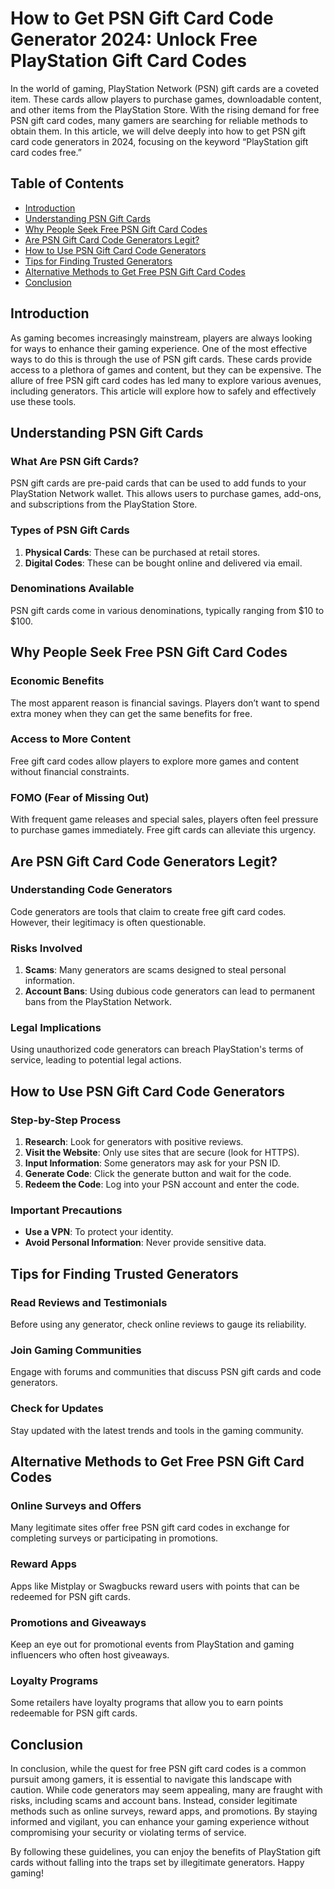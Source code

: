# How to Get PSN Gift Card Code Generator 2024: Unlock Free PlayStation Gift Card Codes

In the world of gaming, PlayStation Network (PSN) gift cards are a coveted item. These cards allow players to purchase games, downloadable content, and other items from the PlayStation Store. With the rising demand for free PSN gift card codes, many gamers are searching for reliable methods to obtain them. In this article, we will delve deeply into how to get PSN gift card code generators in 2024, focusing on the keyword “PlayStation gift card codes free.” 

## Table of Contents

- [Introduction](#introduction)
- [Understanding PSN Gift Cards](#understanding-psn-gift-cards)
- [Why People Seek Free PSN Gift Card Codes](#why-people-seek-free-psn-gift-card-codes)
- [Are PSN Gift Card Code Generators Legit?](#are-psn-gift-card-code-generators-legit)
- [How to Use PSN Gift Card Code Generators](#how-to-use-psn-gift-card-code-generators)
- [Tips for Finding Trusted Generators](#tips-for-finding-trusted-generators)
- [Alternative Methods to Get Free PSN Gift Card Codes](#alternative-methods-to-get-free-psn-gift-card-codes)
- [Conclusion](#conclusion)

## Introduction

As gaming becomes increasingly mainstream, players are always looking for ways to enhance their gaming experience. One of the most effective ways to do this is through the use of PSN gift cards. These cards provide access to a plethora of games and content, but they can be expensive. The allure of free PSN gift card codes has led many to explore various avenues, including generators. This article will explore how to safely and effectively use these tools.

## Understanding PSN Gift Cards

### What Are PSN Gift Cards?

PSN gift cards are pre-paid cards that can be used to add funds to your PlayStation Network wallet. This allows users to purchase games, add-ons, and subscriptions from the PlayStation Store.

### Types of PSN Gift Cards

1. **Physical Cards**: These can be purchased at retail stores.
2. **Digital Codes**: These can be bought online and delivered via email.

### Denominations Available

PSN gift cards come in various denominations, typically ranging from $10 to $100. 

## Why People Seek Free PSN Gift Card Codes

### Economic Benefits

The most apparent reason is financial savings. Players don’t want to spend extra money when they can get the same benefits for free.

### Access to More Content

Free gift card codes allow players to explore more games and content without financial constraints.

### FOMO (Fear of Missing Out)

With frequent game releases and special sales, players often feel pressure to purchase games immediately. Free gift cards can alleviate this urgency.

## Are PSN Gift Card Code Generators Legit?

### Understanding Code Generators

Code generators are tools that claim to create free gift card codes. However, their legitimacy is often questionable.

### Risks Involved

1. **Scams**: Many generators are scams designed to steal personal information.
2. **Account Bans**: Using dubious code generators can lead to permanent bans from the PlayStation Network.

### Legal Implications

Using unauthorized code generators can breach PlayStation's terms of service, leading to potential legal actions.

## How to Use PSN Gift Card Code Generators

### Step-by-Step Process

1. **Research**: Look for generators with positive reviews.
2. **Visit the Website**: Only use sites that are secure (look for HTTPS).
3. **Input Information**: Some generators may ask for your PSN ID.
4. **Generate Code**: Click the generate button and wait for the code.
5. **Redeem the Code**: Log into your PSN account and enter the code.

### Important Precautions

- **Use a VPN**: To protect your identity.
- **Avoid Personal Information**: Never provide sensitive data.

## Tips for Finding Trusted Generators

### Read Reviews and Testimonials

Before using any generator, check online reviews to gauge its reliability.

### Join Gaming Communities

Engage with forums and communities that discuss PSN gift cards and code generators.

### Check for Updates

Stay updated with the latest trends and tools in the gaming community.

## Alternative Methods to Get Free PSN Gift Card Codes

### Online Surveys and Offers

Many legitimate sites offer free PSN gift card codes in exchange for completing surveys or participating in promotions.

### Reward Apps

Apps like Mistplay or Swagbucks reward users with points that can be redeemed for PSN gift cards.

### Promotions and Giveaways

Keep an eye out for promotional events from PlayStation and gaming influencers who often host giveaways.

### Loyalty Programs

Some retailers have loyalty programs that allow you to earn points redeemable for PSN gift cards.

## Conclusion

In conclusion, while the quest for free PSN gift card codes is a common pursuit among gamers, it is essential to navigate this landscape with caution. While code generators may seem appealing, many are fraught with risks, including scams and account bans. Instead, consider legitimate methods such as online surveys, reward apps, and promotions. By staying informed and vigilant, you can enhance your gaming experience without compromising your security or violating terms of service.

By following these guidelines, you can enjoy the benefits of PlayStation gift cards without falling into the traps set by illegitimate generators. Happy gaming!
